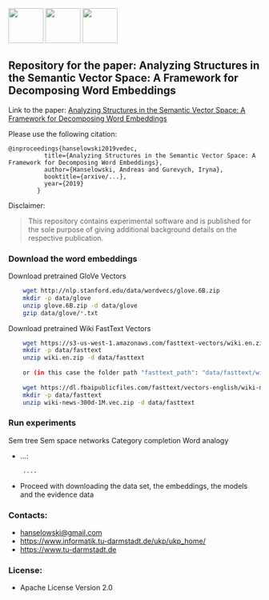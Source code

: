 <img src="https://user-images.githubusercontent.com/29311022/27184688-27629126-51e3-11e7-9a23-276628da2430.png" height=70px/>
<img src="https://user-images.githubusercontent.com/29311022/27278631-2e19f99e-54e2-11e7-919c-f89ae0c90648.png" height=70px/>
<img src="https://user-images.githubusercontent.com/29311022/27184769-65c6583a-51e3-11e7-90e0-12a4bdf292e2.png" height=70px/>

## Repository for the paper: Analyzing Structures in the Semantic Vector Space: A Framework for Decomposing Word Embeddings



Link to the paper: [Analyzing Structures in the Semantic Vector Space: A Framework for Decomposing Word Embeddings](arxive/...)

Please use the following citation:
```
@inproceedings{hanselowski2019vedec,
          title={Analyzing Structures in the Semantic Vector Space: A Framework for Decomposing Word Embeddings},
          author={Hanselowski, Andreas and Gurevych, Iryna},
          booktitle={arxive/...},
          year={2019}
        }
```


Disclaimer:
> This repository contains experimental software and is published for the sole purpose of giving additional background details on the respective publication.






### Download the word embeddings

Download pretrained GloVe Vectors
```bash
    wget http://nlp.stanford.edu/data/wordvecs/glove.6B.zip
    mkdir -p data/glove
    unzip glove.6B.zip -d data/glove
    gzip data/glove/*.txt
```
Download pretrained Wiki FastText Vectors
```bash
    wget https://s3-us-west-1.amazonaws.com/fasttext-vectors/wiki.en.zip
    mkdir -p data/fasttext
    unzip wiki.en.zip -d data/fasttext
    
    or (in this case the folder path "fasttext_path": "data/fasttext/wiki.en.bin" the config files in the folders conf_snopes_paper and conf_snopes_stance_paper need to be changed to "data/fasttext/wiki-news-300d-1M.vec" ) 
    
    wget https://dl.fbaipublicfiles.com/fasttext/vectors-english/wiki-news-300d-1M.vec
    mkdir -p data/fasttext
    unzip wiki-news-300d-1M.vec.zip -d data/fasttext

```


### Run experiments

Sem tree
Sem space networks
Category completion
Word analogy


* ...:
```bash
    ....
```



* Proceed with downloading the data set, the embeddings, the models and the evidence data







### Contacts:
  * hanselowski@gmail.com
  * https://www.informatik.tu-darmstadt.de/ukp/ukp_home/
  * https://www.tu-darmstadt.de    


### License:
  * Apache License Version 2.0

 

